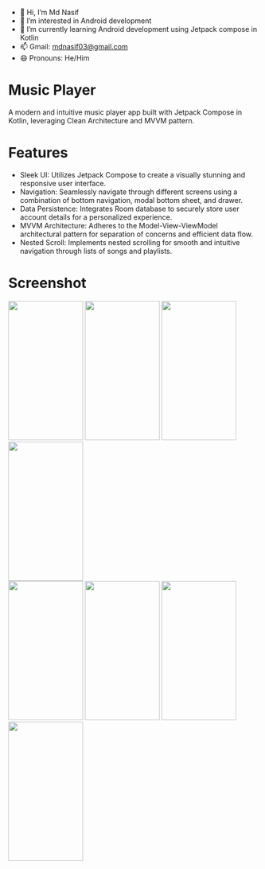 - 👋 Hi, I’m Md Nasif
- 👀 I’m interested in Android development
- 🌱 I’m currently learning Android development using Jetpack compose in Kotlin
- 📫 Gmail: mdnasif03@gmail.com
- 😄 Pronouns: He/Him
# Music Player
A modern and intuitive music player app built with Jetpack Compose in Kotlin, leveraging Clean Architecture and MVVM pattern.
# Features
- Sleek UI: Utilizes Jetpack Compose to create a visually stunning and responsive user interface.
- Navigation: Seamlessly navigate through different screens using a combination of bottom navigation, modal bottom sheet, and drawer.
- Data Persistence: Integrates Room database to securely store user account details for a personalized experience.
- MVVM Architecture: Adheres to the Model-View-ViewModel architectural pattern for separation of concerns and efficient data flow.
- Nested Scroll: Implements nested scrolling for smooth and intuitive navigation through lists of songs and playlists.
# Screenshot
<img src="https://github.com/Md-Nasif03/Music-Player-App/assets/164668292/0f2121dc-c856-439c-a3ac-687c07407b66.png" width="150" height="280">                                                                                                                                                                                                           <img src="https://github.com/Md-Nasif03/Music-Player-App/assets/164668292/cc9c7798-89ae-41f7-8b92-16e6f93596f7.png" width="150" height="280">                                                                                                                                                                                                           <img src="https://github.com/Md-Nasif03/Music-Player-App/assets/164668292/9fad716f-694d-4b8d-86ed-21c210929a12.png" width="150" height="280">                                                                                                                                                                                                           <img src="https://github.com/Md-Nasif03/Music-Player-App/assets/164668292/054e259d-3035-44f1-aa24-f124c3060a07.png" width="150" height="280">                               
<img src="https://github.com/Md-Nasif03/Music-Player-App/assets/164668292/eb4cc4c1-eed6-4dd9-89b3-01322ad3e76b.png" width="150" height="280">                                                                                                                                                                                                           <img src="https://github.com/Md-Nasif03/Music-Player-App/assets/164668292/bdf3693c-8d10-40cb-aeb3-c537adb73797.png" width="150" height="280">                                                                                                                                                                                                               <img src="https://github.com/Md-Nasif03/Music-Player-App/assets/164668292/1e39d4ff-4bdc-4319-8cdc-435d7a6f2d8b.png" width="150" height="280">                                                                                                                                                                                                           <img src="https://github.com/Md-Nasif03/Music-Player-App/assets/164668292/3c8e0652-39cb-4ea6-bd7e-baa3e5a6e999.png" width="150" height="280">  
  







